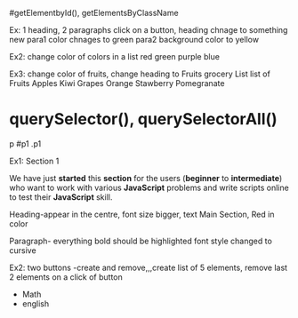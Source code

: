 #getElementbyId(), getElementsByClassName

Ex: 1 heading, 2 paragraphs
click on a button, heading chnage to something new
para1 color chnages to green
para2 background color to yellow

Ex2:  change color of colors in a list
red
green
purple
blue

Ex3: change color of fruits, change heading to Fruits grocery List
list of Fruits
Apples
Kiwi
Grapes
Orange
Stawberry
Pomegranate

# querySelector(), querySelectorAll()
p
#p1
.p1

Ex1: Section 1

We have just <b>started</b> this <b>section</b> for the users (<b>beginner</b> to <b>intermediate</b>) who want to work with various <b>JavaScript</b> problems and write scripts online to test their <b>JavaScript</b> skill.

Heading-appear in the centre, font size bigger, text Main Section, Red in color

Paragraph- everything bold should be highlighted font style changed to cursive


Ex2: two buttons -create and remove,,,create list of 5 elements, remove last 2 elements on a click of button
<ul>
<li>Math
<li>english
